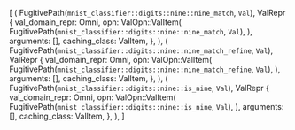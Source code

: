 [
    (
        FugitivePath(`mnist_classifier::digits::nine::nine_match`, `Val`),
        ValRepr {
            val_domain_repr: Omni,
            opn: ValOpn::ValItem(
                FugitivePath(`mnist_classifier::digits::nine::nine_match`, `Val`),
            ),
            arguments: [],
            caching_class: ValItem,
        },
    ),
    (
        FugitivePath(`mnist_classifier::digits::nine::nine_match_refine`, `Val`),
        ValRepr {
            val_domain_repr: Omni,
            opn: ValOpn::ValItem(
                FugitivePath(`mnist_classifier::digits::nine::nine_match_refine`, `Val`),
            ),
            arguments: [],
            caching_class: ValItem,
        },
    ),
    (
        FugitivePath(`mnist_classifier::digits::nine::is_nine`, `Val`),
        ValRepr {
            val_domain_repr: Omni,
            opn: ValOpn::ValItem(
                FugitivePath(`mnist_classifier::digits::nine::is_nine`, `Val`),
            ),
            arguments: [],
            caching_class: ValItem,
        },
    ),
]